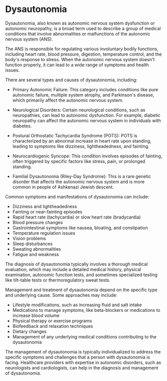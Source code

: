 # Dysautonomia

Dysautonomia, also known as autonomic nervous system dysfunction or autonomic neuropathy, is a broad term used to describe a group of medical conditions that involve abnormalities or malfunctions of the autonomic nervous system (ANS). 

The ANS is responsible for regulating various involuntary bodily functions, including heart rate, blood pressure, digestion, temperature control, and the body's response to stress. When the autonomic nervous system doesn't function properly, it can lead to a wide range of symptoms and health issues.

There are several types and causes of dysautonomia, including:

* Primary Autonomic Failure: This category includes conditions like pure autonomic failure, multiple system atrophy, and Parkinson's disease, which primarily affect the autonomic nervous system.

* Neurological Disorders: Certain neurological conditions, such as neuropathies, can lead to autonomic dysfunction. For example, diabetic neuropathy can affect the autonomic nervous system in individuals with diabetes.

* Postural Orthostatic Tachycardia Syndrome (POTS): POTS is characterized by an abnormal increase in heart rate upon standing, leading to symptoms like dizziness, lightheadedness, and fainting.

* Neurocardiogenic Syncope: This condition involves episodes of fainting, often triggered by specific factors like stress, pain, or prolonged standing.

* Familial Dysautonomia (Riley-Day Syndrome): This is a rare genetic disorder that affects the autonomic nervous system and is more common in people of Ashkenazi Jewish descent.

Common symptoms and manifestations of dysautonomia can include:

* Dizziness and lightheadedness
* Fainting or near-fainting episodes
* Rapid heart rate (tachycardia) or slow heart rate (bradycardia)
* Blood pressure changes
* Gastrointestinal symptoms like nausea, bloating, and constipation
* Temperature regulation issues
* Vision problems
* Sleep disturbances
* Sweating abnormalities
* Fatigue and weakness

The diagnosis of dysautonomia typically involves a thorough medical evaluation, which may include a detailed medical history, physical examination, autonomic function tests, and sometimes specialized testing like tilt-table tests or thermoregulatory sweat tests.

Management and treatment of dysautonomia depend on the specific type and underlying cause. Some approaches may include:

* Lifestyle modifications, such as increasing fluid and salt intake
* Medications to manage symptoms, like beta-blockers or medications to increase blood volume
* Physical therapy or exercise programs
* Biofeedback and relaxation techniques
* Dietary changes
* Management of any underlying medical conditions contributing to the dysautonomia

The management of dysautonomia is typically individualized to address the specific symptoms and challenges that a person with dysautonomia is facing. Healthcare providers with expertise in autonomic disorders, such as neurologists and cardiologists, can help in the diagnosis and management of dysautonomia.